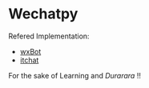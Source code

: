 # Wechatpy

Refered Implementation: 

- [wxBot](https://github.com/liuwons/wxBot) 
- [itchat](https://github.com/littlecodersh/itchat)

For the sake of Learning and  *Durarara* !! 


